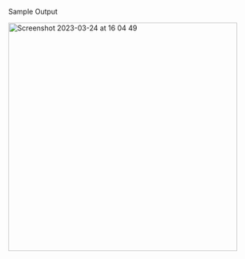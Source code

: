 Sample Output


<img width="457" alt="Screenshot 2023-03-24 at 16 04 49" src="https://user-images.githubusercontent.com/112631548/227580429-5029dd1e-3bfd-4352-8284-c9cffe01d8b9.png">  
